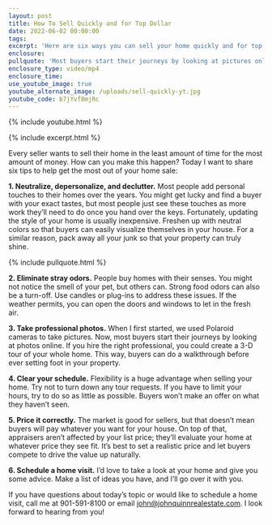 ```yaml
---
layout: post
title: How To Sell Quickly and for Top Dollar
date: 2022-06-02 00:00:00
tags:
excerpt: 'Here are six ways you can sell your home quickly and for top dollar. '
enclosure:
pullquote: 'Most buyers start their journeys by looking at pictures online. '
enclosure_type: video/mp4
enclosure_time:
use_youtube_image: true
youtube_alternate_image: /uploads/sell-quickly-yt.jpg
youtube_code: b7jYvf8mjRc
---
```

{% include youtube.html %}

{% include excerpt.html %}

Every seller wants to sell their home in the least amount of time for the most amount of money. How can you make this happen? Today I want to share six tips to help get the most out of your home sale:

**1\. Neutralize, depersonalize, and declutter.** Most people add personal touches to their homes over the years. You might get lucky and find a buyer with your exact tastes, but most people just see these touches as more work they’ll need to do once you hand over the keys. Fortunately, updating the style of your home is usually inexpensive. Freshen up with neutral colors so that buyers can easily visualize themselves in your house. For a similar reason, pack away all your junk so that your property can truly shine.&nbsp;

{% include pullquote.html %}

**2\. Eliminate stray odors.** People buy homes with their senses. You might not notice the smell of your pet, but others can. Strong food odors can also be a turn-off. Use candles or plug-ins to address these issues. If the weather permits, you can open the doors and windows to let in the fresh air.&nbsp;

**3\. Take professional photos.** When I first started, we used Polaroid cameras to take pictures. Now, most buyers start their journeys by looking at photos online. If you hire the right professional, you could create a 3-D tour of your whole home. This way, buyers can do a walkthrough before ever setting foot in your property.&nbsp;

**4\. Clear your schedule.** Flexibility is a huge advantage when selling your home. Try not to turn down any tour requests. If you have to limit your hours, try to do so as little as possible. Buyers won’t make an offer on what they haven’t seen.&nbsp;

**5\. Price it correctly.** The market is good for sellers, but that doesn’t mean buyers will pay whatever you want for your house. On top of that, appraisers aren’t affected by your list price; they’ll evaluate your home at whatever price they see fit. It’s best to set a realistic price and let buyers compete to drive the value up naturally.&nbsp;

**6\. Schedule a home visit.** I’d love to take a look at your home and give you some advice. Make a list of ideas you have, and I’ll go over it with you.&nbsp;

If you have questions about today’s topic or would like to schedule a home visit, call me at 901-591-8100 or email [john@johnquinnrealestate.com](mailto:john@johnquinnrealestate.com). I look forward to hearing from you\!&nbsp;
